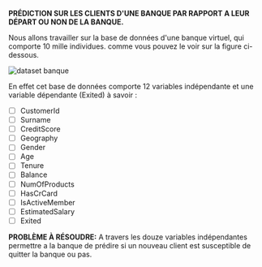 **PRÉDICTION SUR LES CLIENTS D'UNE BANQUE PAR RAPPORT A LEUR DÉPART OU NON DE LA BANQUE.**

Nous allons travailler sur la base de données d'une banque virtuel, qui comporte 10 mille individues. comme vous pouvez le voir sur la figure ci-dessous.

![dataset banque](https://user-images.githubusercontent.com/82275987/157844581-9b6e8f62-d3be-4bab-be11-cacf46f6c60b.PNG)

En effet cet base de données comporte 12 variables indépendante et une variable dépendante (Exited) à savoir :
- [ ] CustomerId
- [ ] Surname
- [ ] CreditScore
- [ ] Geography
- [ ] Gender
- [ ] Age
- [ ] Tenure
- [ ] Balance
- [ ] NumOfProducts
- [ ] HasCrCard
- [ ] IsActiveMember
- [ ] EstimatedSalary
- [ ] Exited

**PROBLÈME  À RÉSOUDRE:**  A travers les douze variables indépendantes permettre a la banque de prédire si un nouveau client est susceptible de quitter la banque ou pas. 






